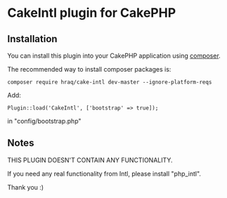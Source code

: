 # CakeIntl plugin for CakePHP

## Installation

You can install this plugin into your CakePHP application using [composer](http://getcomposer.org).

The recommended way to install composer packages is:

```
composer require hraq/cake-intl dev-master --ignore-platform-reqs
```

Add:

```
Plugin::load('CakeIntl', ['bootstrap' => true]);
```

in "config/bootstrap.php"


## Notes

THIS PLUGIN DOESN'T CONTAIN ANY FUNCTIONALITY.

If you need any real functionality from Intl, please install "php_intl".

Thank you :)